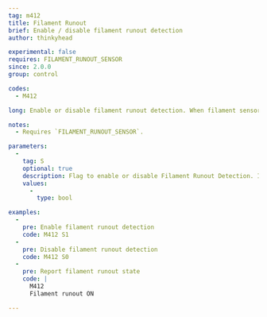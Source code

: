 ```yaml
---
tag: m412
title: Filament Runout
brief: Enable / disable filament runout detection
author: thinkyhead

experimental: false
requires: FILAMENT_RUNOUT_SENSOR
since: 2.0.0
group: control

codes:
  - M412

long: Enable or disable filament runout detection. When filament sensors are enabled, Marlin will respond to a filament runout by running the configured G-code (usually [`M600` Filament Change](/docs/gcode/M600.html)). When filament runout detection is disabled, Marlin will take no action for filament runout.

notes:
  - Requires `FILAMENT_RUNOUT_SENSOR`.

parameters:
  -
    tag: S
    optional: true
    description: Flag to enable or disable Filament Runout Detection. If omitted, the current enabled state will be reported.
    values:
      -
        type: bool

examples:
  -
    pre: Enable filament runout detection
    code: M412 S1
  -
    pre: Disable filament runout detection
    code: M412 S0
  -
    pre: Report filament runout state
    code: |
      M412
      Filament runout ON

---
```

